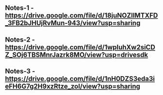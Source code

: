 ## Notes-1 - https://drive.google.com/file/d/18juNOZlIMTXFD_3FB2bJHUjRvMun-943/view?usp=sharing
## Notes-2 - https://drive.google.com/file/d/1wpIuhXw2siCDZ_SOj6TBSMnrJazrk8MO/view?usp=drivesdk
## Notes-3 - https://drive.google.com/file/d/1nH0DZS3eda3ieFH6G7g2H9xzRtze_zoI/view?usp=sharing
